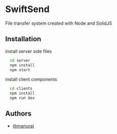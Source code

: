 
# SwiftSend
File transfer system created with Node and SolidJS
## Installation

install server side files
```bash
  cd server
  npm install
  npm start
```
install client components
```bash
  cd clients
  npm install
  npm run dev
```
## Authors

- [@manuraj](https://github.com/manurajpv)

